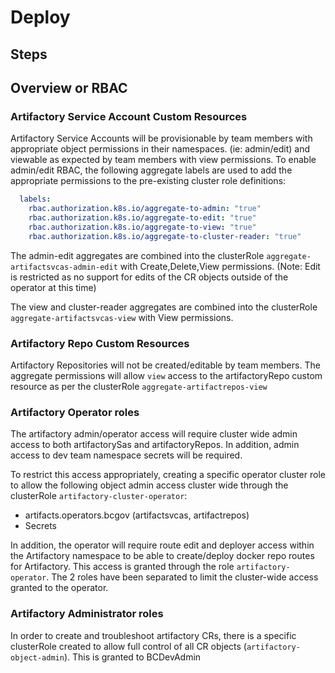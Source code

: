 # Deploy

## Steps

## Overview or RBAC

### Artifactory Service Account Custom Resources

Artifactory Service Accounts will be provisionable by team members with appropriate object permissions in their namespaces. (ie: admin/edit) and viewable as expected by team members with view permissions.  To enable admin/edit RBAC, the following aggregate labels are used to add the appropriate permissions to the pre-existing cluster role definitions:

``` yaml
  labels:
    rbac.authorization.k8s.io/aggregate-to-admin: "true"
    rbac.authorization.k8s.io/aggregate-to-edit: "true"
    rbac.authorization.k8s.io/aggregate-to-view: "true"
    rbac.authorization.k8s.io/aggregate-to-cluster-reader: "true"
```

The admin-edit aggregates are combined into the clusterRole `aggregate-artifactsvcas-admin-edit` with Create,Delete,View permissions.  (Note: Edit is restricted as no support for edits of the CR objects outside of the operator at this time)

The view and cluster-reader aggregates are combined into the clusterRole `aggregate-artifactsvcas-view` with View permissions.

### Artifactory Repo Custom Resources

Artifactory Repositories will not be created/editable by team members.  The aggregate permissions will allow `view` access to the artifactoryRepo custom resource as per the clusterRole `aggregate-artifactrepos-view`

### Artifactory Operator roles

The artifactory admin/operator access will require cluster wide admin access to both artifactorySas and artifactoryRepos.  In addition, admin access to dev team namespace secrets will be required.

To restrict this access appropriately, creating a specific operator cluster role to allow the following object admin access cluster wide through the clusterRole `artifactory-cluster-operator`:

- artifacts.operators.bcgov (artifactsvcas, artifactrepos)
- Secrets

In addition, the operator will require route edit and deployer access within the Artifactory namespace to be able to create/deploy docker repo routes for Artifactory.  This access is granted through the role `artifactory-operator`.  The 2 roles have been separated to limit the cluster-wide access granted to the operator.

### Artifactory Administrator roles

In order to create and troubleshoot artifactory CRs, there is a specific clusterRole created to allow full control of all CR objects (`artifactory-object-admin`).  This is granted to BCDevAdmin

